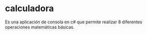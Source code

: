 # calculadora
Es una aplicación de consola en c# que permite realizar 8 diferentes operaciones matemáticas básicas.
